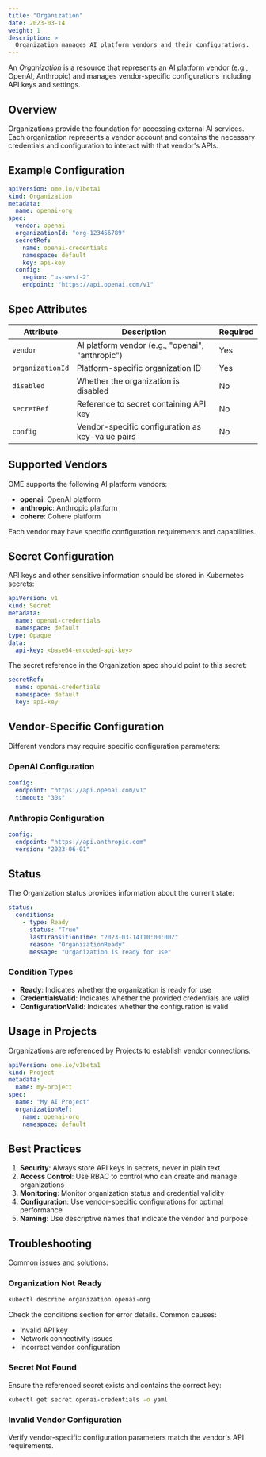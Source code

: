```yaml
---
title: "Organization"
date: 2023-03-14
weight: 1
description: >
  Organization manages AI platform vendors and their configurations.
---
```


An _Organization_ is a resource that represents an AI platform vendor (e.g., OpenAI, Anthropic) and manages vendor-specific configurations including API keys and settings.

## Overview

Organizations provide the foundation for accessing external AI services. Each organization represents a vendor account and contains the necessary credentials and configuration to interact with that vendor's APIs.

## Example Configuration

```yaml
apiVersion: ome.io/v1beta1
kind: Organization
metadata:
  name: openai-org
spec:
  vendor: openai
  organizationId: "org-123456789"
  secretRef:
    name: openai-credentials
    namespace: default
    key: api-key
  config:
    region: "us-west-2"
    endpoint: "https://api.openai.com/v1"
```

## Spec Attributes

| Attribute          | Description                                              | Required |
|-------------------|----------------------------------------------------------|----------|
| `vendor`          | AI platform vendor (e.g., "openai", "anthropic")       | Yes      |
| `organizationId`  | Platform-specific organization ID                       | Yes      |
| `disabled`        | Whether the organization is disabled                     | No       |
| `secretRef`       | Reference to secret containing API key                  | No       |
| `config`          | Vendor-specific configuration as key-value pairs        | No       |

## Supported Vendors

OME supports the following AI platform vendors:

- **openai**: OpenAI platform
- **anthropic**: Anthropic platform
- **cohere**: Cohere platform

Each vendor may have specific configuration requirements and capabilities.

## Secret Configuration

API keys and other sensitive information should be stored in Kubernetes secrets:

```yaml
apiVersion: v1
kind: Secret
metadata:
  name: openai-credentials
  namespace: default
type: Opaque
data:
  api-key: <base64-encoded-api-key>
```

The secret reference in the Organization spec should point to this secret:

```yaml
secretRef:
  name: openai-credentials
  namespace: default
  key: api-key
```

## Vendor-Specific Configuration

Different vendors may require specific configuration parameters:

### OpenAI Configuration

```yaml
config:
  endpoint: "https://api.openai.com/v1"
  timeout: "30s"
```

### Anthropic Configuration

```yaml
config:
  endpoint: "https://api.anthropic.com"
  version: "2023-06-01"
```

## Status

The Organization status provides information about the current state:

```yaml
status:
  conditions:
    - type: Ready
      status: "True"
      lastTransitionTime: "2023-03-14T10:00:00Z"
      reason: "OrganizationReady"
      message: "Organization is ready for use"
```

### Condition Types

- **Ready**: Indicates whether the organization is ready for use
- **CredentialsValid**: Indicates whether the provided credentials are valid
- **ConfigurationValid**: Indicates whether the configuration is valid

## Usage in Projects

Organizations are referenced by Projects to establish vendor connections:

```yaml
apiVersion: ome.io/v1beta1
kind: Project
metadata:
  name: my-project
spec:
  name: "My AI Project"
  organizationRef:
    name: openai-org
    namespace: default
```

## Best Practices

1. **Security**: Always store API keys in secrets, never in plain text
2. **Access Control**: Use RBAC to control who can create and manage organizations
3. **Monitoring**: Monitor organization status and credential validity
4. **Configuration**: Use vendor-specific configurations for optimal performance
5. **Naming**: Use descriptive names that indicate the vendor and purpose

## Troubleshooting

Common issues and solutions:

### Organization Not Ready

```bash
kubectl describe organization openai-org
```

Check the conditions section for error details. Common causes:
- Invalid API key
- Network connectivity issues
- Incorrect vendor configuration

### Secret Not Found

Ensure the referenced secret exists and contains the correct key:

```bash
kubectl get secret openai-credentials -o yaml
```

### Invalid Vendor Configuration

Verify vendor-specific configuration parameters match the vendor's API requirements. 